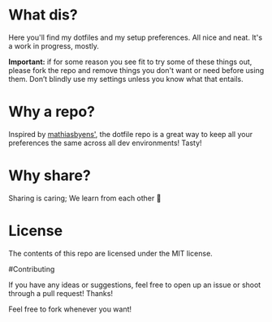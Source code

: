 # What dis?

Here you'll find my dotfiles and my setup preferences. All nice and neat. It's a work in progress, mostly.

**Important:** if for some reason you see fit to try some of these things out, please fork the repo and remove things you don't want or need before using them. Don’t blindly use my settings unless you know what that entails.

# Why a repo?

Inspired by [mathiasbyens'](https://github.com/mathiasbynens/dotfiles), the dotfile repo is a great way to keep all your preferences the same across all dev environments! Tasty!

# Why share?
Sharing is caring; We learn from each other 🌷

# License

The contents of this repo are licensed under the MIT license.

#Contributing

If you have any ideas or suggestions, feel free to open up an issue or shoot through a pull request! Thanks!

Feel free to fork whenever you want!

